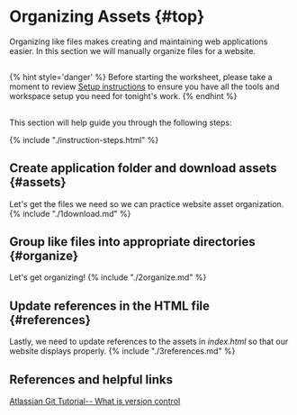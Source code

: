 # Organizing Assets {#top}
Organizing like files makes creating and maintaining web applications easier. In this section we will manually organize files for a website.

<!-- trick markdown to give me a little space between these two sections of text -->
## 
{% hint style='danger' %}
Before starting the worksheet, please take a moment to review [Setup instructions](/setup) to ensure you have all the tools and workspace setup you need for tonight's work.
{% endhint %}

<!-- trick markdown to give me a little space between these two sections of text -->
## 

This section will help guide you through the following steps:

{% include "./instruction-steps.html" %}

## Create application folder and download assets {#assets} <span class="navigate-top"><a href="#top" title="Take me to the top of page"><i class="fa fa-chevron-circle-up" aria-hidden="true"></i></a></span>
Let's get the files we need so we can practice website asset organization.
{% include "./1download.md" %}

## Group like files into appropriate directories {#organize} <span class="navigate-top"><a href="#top" title="Take me to the top of page"><i class="fa fa-chevron-circle-up" aria-hidden="true"></i></a></span>
Let's get organizing!
{% include "./2organize.md" %}

## Update references in the HTML file {#references} <span class="navigate-top"><a href="#top" title="Take me to the top of page"><i class="fa fa-chevron-circle-up" aria-hidden="true"></i></a></span>
Lastly, we need to update references to the assets in _index.html_ so that our website displays properly.
{% include "./3references.md" %}

<!-- trick markdown to give me a little space between these two sections of text -->
## 

## References and helpful links <span class="navigate-top"><a href="#top" title="Take me to the top of page"><i class="fa fa-chevron-circle-up" aria-hidden="true"></i></a></span>
[Atlassian Git Tutorial-- What is version control](https://www.atlassian.com/git/tutorials/what-is-version-control)
